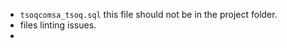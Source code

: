 -   `tsoqcomsa_tsoq.sql` this file should not be in the project folder.
-   files linting issues.
-

